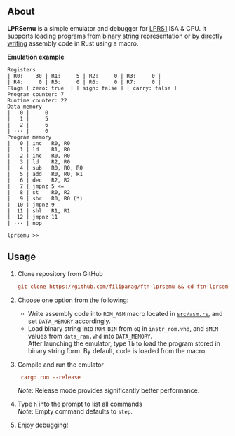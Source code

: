 ## About

**LPRSemu** is a simple emulator and debugger for
[LPRS1](https://www.rt-rk.uns.ac.rs/?q=predmeti/e2/lprs-1-logi%C4%8Dko-projektovanje-ra%C4%8Dunarskih-sistema-1)
ISA & CPU. It supports loading programs from
[binary string](./src/asm.rs#L3-L9)
representation or by
[directly writing](./src/asm.rs#L14-L29)
assembly code in Rust using a macro.

**Emulation example**

```
Registers
| R0:    30 | R1:     5 | R2:     0 | R3:     0 |
| R4:     0 | R5:     0 | R6:     0 | R7:     0 |
Flags [ zero: true  ] [ sign: false ] [ carry: false ]
Program counter: 7
Runtime counter: 22
Data memory
|   0 |     0
|   1 |     5
|   2 |     6
| ··· |     0
Program memory
|   0 | inc   R0, R0
|   1 | ld    R1, R0
|   2 | inc   R0, R0
|   3 | ld    R2, R0
|   4 | sub   R0, R0, R0
|   5 | add   R0, R0, R1
|   6 | dec   R2, R2
|   7 | jmpnz 5 <=
|   8 | st    R0, R2
|   9 | shr   R0, R0 (*)
|  10 | jmpnz 9
|  11 | shl   R1, R1
|  12 | jmpnz 11
| ··· | nop

lprsemu >>
```

## Usage
1) Clone repository from GitHub
    ```ini
    git clone https://github.com/filiparag/ftn-lprsemu && cd ftn-lprsemu
    ```

2) Choose one option from the following:
   - Write assembly code into `ROM_ASM` macro located
     in [`src/asm.rs`](./src/asm.rs#L14-L29), and set `DATA_MEMORY` accordingly.
   - Load binary string into `ROM_BIN` from `oQ` in `instr_rom.vhd`, and
     `sMEM` values from `data_ram.vhd` into `DATA_MEMORY`.  
     After launching the emulator, type `lb` to load the program
     stored in binary string form. By default, code is loaded from the macro.

3) Compile and run the emulator
   ```ini
    cargo run --release
    ```
   _Note_: Release mode provides significantly better performance.

4) Type `h` into the prompt to list all commands  
   _Note_: Empty command defaults to `step`.
   
5) Enjoy debugging!
